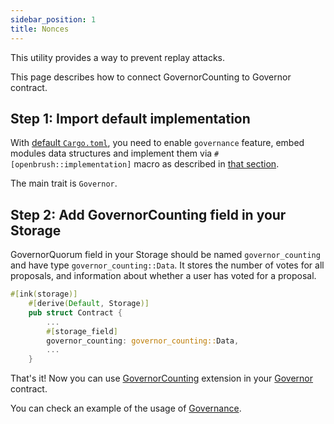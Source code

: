 ```yaml
---
sidebar_position: 1
title: Nonces
---
```

This utility provides a way to prevent replay attacks. 

This page describes how to connect GovernorCounting to Governor contract.

## Step 1: Import default implementation

With [default `Cargo.toml`](../../overview.md/#the-default-toml-of-your-project-with-openbrush),
you need to enable `governance` feature, embed modules data structures and implement them via `#[openbrush::implementation]` macro
as described in [that section](../../overview.md/#reuse-implementation-of-traits-from-openbrush).

The main trait is `Governor`.

## Step 2: Add GovernorCounting field in your Storage
GovernorQuorum field in your Storage should be named `governor_counting` and have type `governor_counting::Data`.
It stores the number of votes for all proposals, and information about whether a user has voted for a proposal.
```rust
#[ink(storage)]
    #[derive(Default, Storage)]
    pub struct Contract {
        ...
        #[storage_field]
        governor_counting: governor_counting::Data,
        ...
    }
```

That's it! Now you can use [GovernorCounting](/) extension in your [Governor](../governor.md) contract.

You can check an example of the usage of [Governance](https://github.com/Brushfam/openbrush-contracts/tree/main/examples/governance).
